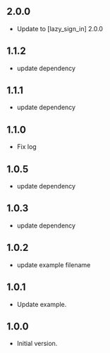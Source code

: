 ## 2.0.0
- Update to [lazy_sign_in] 2.0.0
## 1.1.2
- update dependency
## 1.1.1
- update dependency
## 1.1.0
- Fix log
## 1.0.5
- update dependency
## 1.0.3
- update dependency
## 1.0.2
- update example filename
## 1.0.1
- Update example.
## 1.0.0
- Initial version.